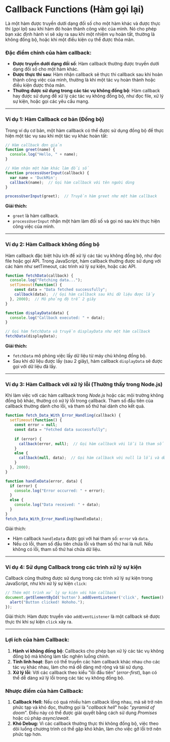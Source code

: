 # Callback Functions (Hàm gọi lại)

Là một hàm được truyền dưới dạng đối số cho một hàm khác và được thực thi (_gọi lại_) sau khi hàm đó hoàn thành công việc của mình. Nó cho phép bạn xác định hành vi sẽ xảy ra sau khi một nhiệm vụ hoàn tất, thường là không đồng bộ, hoặc khi một điều kiện cụ thể được thỏa mãn.

### **Đặc điểm chính của hàm callback:**
- **Được truyền dưới dạng đối số**: Hàm callback thường được truyền dưới dạng đối số cho một hàm khác.
- **Được thực thi sau**: Hàm nhận callback sẽ thực thi callback sau khi hoàn thành công việc của mình, thường là khi một tác vụ hoàn thành hoặc điều kiện được thỏa mãn.
- **Thường được sử dụng trong các tác vụ không đồng bộ**: Hàm callback hay được sử dụng để xử lý các tác vụ không đồng bộ, như đọc file, xử lý sự kiện, hoặc gọi các yêu cầu mạng.

---

### **Ví dụ 1: Hàm Callback cơ bản (Đồng bộ)**

Trong ví dụ cơ bản, một hàm callback có thể được sử dụng đồng bộ để thực hiện một tác vụ sau khi một tác vụ khác hoàn tất:

```Javascript
// Hàm callback đơn giản
function greet(name) {
  console.log("Hello, " + name);
}

// Hàm nhận một hàm khác làm đối số
function processUserInput(callback) {
  var name = 'DuckMin'; 
  callback(name);  // Gọi hàm callback với tên người dùng
}

processUserInput(greet);  // Truyền hàm greet như một hàm callback
```

**Giải thích:**
- `greet` là hàm callback.
- `processUserInput` nhận một hàm làm đối số và gọi nó sau khi thực hiện công việc của mình.

---

### **Ví dụ 2: Hàm Callback không đồng bộ**
Hàm callback đặc biệt hữu ích để xử lý các tác vụ không đồng bộ, như đọc file hoặc gọi API. Trong JavaScript, hàm callback thường được sử dụng với các hàm như setTimeout, các trình xử lý sự kiện, hoặc các API.

```Javascript
function fetchData(callback) {
  console.log("Fetching data...");
  setTimeout(function() {
    const data = "Data fetched successfully";
    callback(data);  // Gọi hàm callback sau khi dữ liệu được lấy
  }, 2000);  // Mô phỏng độ trễ 2 giây
}

function displayData(data) {
  console.log("Callback executed: " + data);
}

// Gọi hàm fetchData và truyền displayData như một hàm callback
fetchData(displayData);
```

**Giải thích:**
- `fetchData` mô phỏng việc lấy dữ liệu từ máy chủ không đồng bộ.
- Sau khi dữ liệu được lấy (sau 2 giây), hàm callback `displayData` sẽ được gọi với dữ liệu đã lấy.

---

### **Ví dụ 3: Hàm Callback với xử lý lỗi (Thường thấy trong Node.js)**
Khi làm việc với các hàm callback trong *Node.js* hoặc các môi trường không đồng bộ khác, thường có xử lý lỗi trong callback. Tham số đầu tiên của callback thường dành cho lỗi, và tham số thứ hai dành cho kết quả.

```Javascript
function fetch_Data_With_Error_Handling(callback) {
  setTimeout(function() {
    const error = null;
    const data = "Fetched data successfully";
    
    if (error) {
      callback(error, null);  // Gọi hàm callback với lỗi là tham số đầu tiên
    } 
    else {
      callback(null, data);  // Gọi hàm callback với null là lỗi và dữ liệu là tham số thứ hai
    }
  }, 2000);
}

function handleData(error, data) {
  if (error) {
    console.log("Error occurred: " + error);
  } 
  else {
    console.log("Data received: " + data);
  }
}
fetch_Data_With_Error_Handling(handleData);
```

Giải thích:
- Hàm callback `handleData` được gọi với hai tham số: `error` và `data`.
- Nếu có lỗi, tham số đầu tiên chứa lỗi và tham số thứ hai là null. Nếu không có lỗi, tham số thứ hai chứa dữ liệu.

---

### **Ví dụ 4: Sử dụng Callback trong các trình xử lý sự kiện**
Callback cũng thường được sử dụng trong các trình xử lý sự kiện trong JavaScript, như khi xử lý sự kiện `click`:

```Javascript
// Thêm một trình xử lý sự kiện với hàm callback
document.getElementById('button').addEventListener('click', function() {
  alert("Button clicked! Hohoho.");
});
```
Giải thích:
Hàm được truyền vào `addEventListener` là một callback sẽ được thực thi khi sự kiện `click` xảy ra.

---

### **Lợi ích của hàm Callback:**

1. **Hành vi không đồng bộ**: Callbacks cho phép bạn xử lý các tác vụ không đồng bộ mà không làm tắc nghẽn luồng chính.
2. **Tính linh hoạt**: Bạn có thể truyền các hàm callback khác nhau cho các tác vụ khác nhau, làm cho mã dễ dàng mở rộng và tái sử dụng.
3. **Xử lý lỗi**: Với các callback theo kiểu "lỗi đầu tiên" (*error-first*), bạn có thể dễ dàng xử lý lỗi trong các tác vụ không đồng bộ.

### **Nhược điểm của hàm Callback:**

1. **Callback Hell:** Nếu có quá nhiều hàm callback lồng nhau, mã sẽ trở nên phức tạp và khó đọc, thường gọi là "_callback hell_" hoặc "_pyramid of doom_". Điều này có thể được giải quyết bằng cách sử dụng *Promises* hoặc cú pháp *async*/*await*.
2. **Khó Debug:** Vì các callback thường thực thi không đồng bộ, việc theo dõi luồng chương trình có thể gặp khó khăn, làm cho việc gỡ lỗi trở nên phức tạp hơn.
